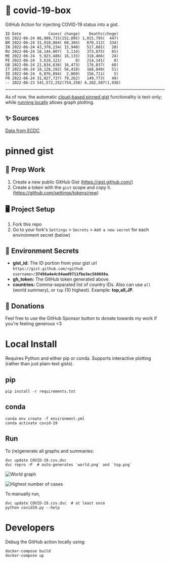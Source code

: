 # 🏥 covid-19-box

GitHub Action for injecting COVID-19 status into a gist.

```
ID Date            Cases( change)    Deaths(chnge)
US 2022-06-24 86,909,715(152,095) 1,015,795(  447)
BR 2022-06-24 31,918,084( 60,384)   670,312(  334)
IN 2022-06-24 43,378,234( 15,940)   517,601(   20)
RU 2022-06-24 18,144,007(  3,114)   373,075(   65)
ME 2022-06-24  5,923,486( 16,133)   318,466(   24)
PE 2022-06-24  3,610,121(      0)   214,141(    0)
GB 2022-06-24 21,834,636( 16,473)   176,037(   68)
IT 2022-06-24 18,128,192( 56,410)   168,049(   51)
ID 2022-06-24  6,076,894(  2,069)   156,711(    5)
FR 2022-06-24 31,027,737( 79,262)   149,773(   49)
-- 2022-06-23 541,572,252(754,258) 6,282,507(1,936)
```

---

As of now, the automatic [cloud-based pinned gist](#pinned-gist) functionality is text-only;
while [running locally](#local-install) allows graph plotting.

## ✨ Sources

[Data from ECDC](https://www.ecdc.europa.eu/en/publications-data/download-todays-data-geographic-distribution-covid-19-cases-worldwide)

# pinned gist

## 🎒 Prep Work
1. Create a new public GitHub Gist (https://gist.github.com/)
1. Create a token with the `gist` scope and copy it. (https://github.com/settings/tokens/new)

## 🖥 Project Setup
1. Fork this repo
1. Go to your fork's `Settings` > `Secrets` > `Add a new secret` for each environment secret (below)

## 🤫 Environment Secrets
- **gist_id:** The ID portion from your gist url `https://gist.github.com/<github username>/`**`37496a4e4c84aed9711fbe3ec560888a`**.
- **gh_token:** The GitHub token generated above.
- **countries:** Comma-separated list of country IDs. Also can use `all` (world summary), or `top` (10 highest). Example: **top,all,JP**.

## 💸 Donations

Feel free to use the GitHub Sponsor button to donate towards my work if you're feeling generous <3

# Local Install

Requires Python and either pip or conda. Supports interactive plotting (rather than just plain-text gists).

## pip

```
pip install -r requirements.txt
```

## conda

```
conda env create -f environment.yml
conda activate covid-19
```

## Run

To (re)generate all graphs and summaries:

```
dvc update COVID-19.csv.dvc
dvc repro -P  # auto-generates `world.png` and `top.png`
```

![World graph](world.png)

![Highest number of cases](top.png)

To manually run,

```
dvc update COVID-19.csv.dvc  # at least once
python covid19.py --help
```

# Developers

Debug the GitHub action locally using:

```
docker-compose build
docker-compose up
```
